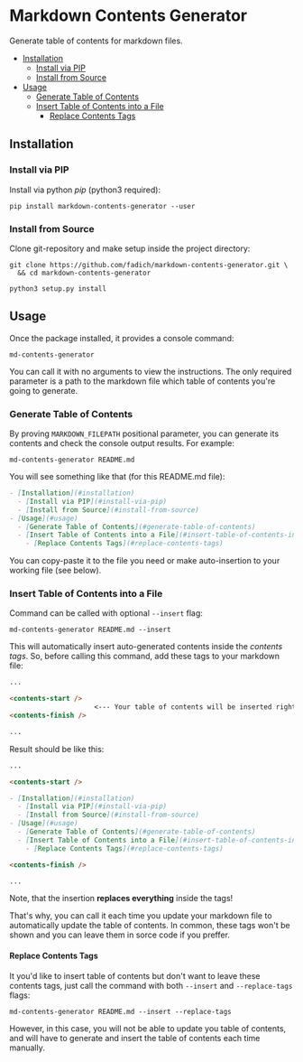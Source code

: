 # Markdown Contents Generator

Generate table of contents for markdown files.

<contents-start />

- [Installation](#installation)
  - [Install via PIP](#install-via-pip)
  - [Install from Source](#install-from-source)
- [Usage](#usage)
  - [Generate Table of Contents](#generate-table-of-contents)
  - [Insert Table of Contents into a File](#insert-table-of-contents-into-a-file)
    - [Replace Contents Tags](#replace-contents-tags)

<contents-finish />

## Installation

### Install via PIP

Install via python _pip_ (python3 required):
```shell
pip install markdown-contents-generator --user
```

### Install from Source

Clone git-repository and make setup inside the project directory:
```shell
git clone https://github.com/fadich/markdown-contents-generator.git \
  && cd markdown-contents-generator

python3 setup.py install
```

## Usage

Once the package installed, it provides a console command:
```shell
md-contents-generator
```

You can call it with no arguments to view the instructions. The only required parameter is a path to the markdown file which table of contents you're going to generate.

### Generate Table of Contents

By proving `MARKDOWN_FILEPATH` positional parameter, you can generate its contents and check the console output results. For example:
```shell
md-contents-generator README.md
```

You will see something like that (for this README.md file):
```markdown
- [Installation](#installation)
  - [Install via PIP](#install-via-pip)
  - [Install from Source](#install-from-source)
- [Usage](#usage)
  - [Generate Table of Contents](#generate-table-of-contents)
  - [Insert Table of Contents into a File](#insert-table-of-contents-into-a-file)
    - [Replace Contents Tags](#replace-contents-tags)
```

You can copy-paste it to the file you need or make auto-insertion to your working file (see below).

### Insert Table of Contents into a File

Command can be called with optional `--insert` flag:
```shell
md-contents-generator README.md --insert
```

This will automatically insert auto-generated contents inside the _contents tags_. So, before calling this command, add these tags to your markdown file:
```markdown
...

<contents-start />
                     <--- Your table of contents will be inserted right here
<contents-finish />

...
```

Result should be like this:
```markdown
...

<contents-start />

- [Installation](#installation)
  - [Install via PIP](#install-via-pip)
  - [Install from Source](#install-from-source)
- [Usage](#usage)
  - [Generate Table of Contents](#generate-table-of-contents)
  - [Insert Table of Contents into a File](#insert-table-of-contents-into-a-file)
    - [Replace Contents Tags](#replace-contents-tags)

<contents-finish />

...
```

Note, that the insertion **replaces everything** inside the tags!

That's why, you can call it each time you update your markdown file to automatically update the table of contents. In common, these tags won't be shown and you can leave them in sorce code if you preffer.

#### Replace Contents Tags

It you'd like to insert table of contents but don't want to leave these contents tags, just call the command with both `--insert` and `--replace-tags` flags:
```shell
md-contents-generator README.md --insert --replace-tags
```

However, in this case, you will not be able to update you table of contents, and will have to generate and insert the table of contents each time manually.
